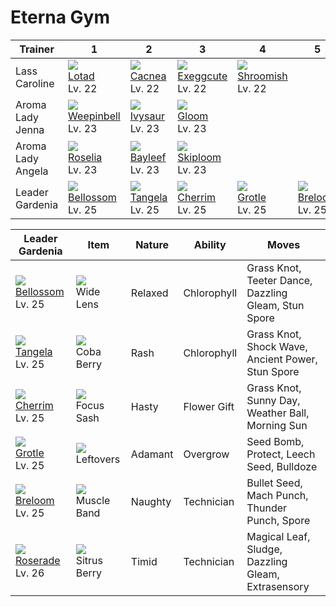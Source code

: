 # Eterna Gym

Trainer                    | 1                                      | 2                                   | 3                                     | 4                                     | 5                                    | 6
---                        | ---                                    | ---                                 | ---                                   | ---                                   | ---                                  | ---
Lass Caroline              | ![][270] <br>      [Lotad] <br> Lv. 22 |![][331] <br>  [Cacnea] <br> Lv. 22  | ![][102] <br> [Exeggcute] <br> Lv. 22 | ![][285] <br> [Shroomish] <br> Lv. 22 |                                      |
Aroma Lady Jenna           | ![][070] <br> [Weepinbell] <br> Lv. 23 |![][002] <br> [Ivysaur] <br> Lv. 23  | ![][044] <br>     [Gloom] <br> Lv. 23 |                                       |                                      |
Aroma Lady Angela          | ![][315] <br>    [Roselia] <br> Lv. 23 |![][153] <br> [Bayleef] <br> Lv. 23  | ![][188] <br>  [Skiploom] <br> Lv. 23 |                                       |                                      |
Leader Gardenia            | ![][182] <br>  [Bellossom] <br> Lv. 25 |![][114] <br> [Tangela] <br> Lv. 25  | ![][421] <br>   [Cherrim] <br> Lv. 25 | ![][388] <br>    [Grotle] <br> Lv. 25 | ![][286] <br> [Breloom] <br> Lv. 25  | ![][407] <br> [Roserade] <br> Lv. 26

Leader Gardenia                       | Item                               | Nature  | Ability     | Moves                                               
---                                   | ---                                | ---     | ---         | ---                                                 
![][182]<br>  [Bellossom]<br>  Lv. 25 | ![][wide-lens]<br>       Wide Lens | Relaxed | Chlorophyll | Grass Knot, Teeter Dance, Dazzling Gleam, Stun Spore
![][114]<br>    [Tangela]<br>  Lv. 25 | ![][coba-berry]<br>     Coba Berry | Rash    | Chlorophyll | Grass Knot, Shock Wave, Ancient Power, Stun Spore   
![][421]<br>    [Cherrim]<br>  Lv. 25 | ![][focus-sash]<br>     Focus Sash | Hasty   | Flower Gift | Grass Knot, Sunny Day, Weather Ball, Morning Sun    
![][388]<br>     [Grotle]<br>  Lv. 25 | ![][leftovers]<br>       Leftovers | Adamant | Overgrow    | Seed Bomb, Protect, Leech Seed, Bulldoze            
![][286]<br>    [Breloom]<br>  Lv. 25 | ![][muscle-band]<br>   Muscle Band | Naughty | Technician  | Bullet Seed, Mach Punch, Thunder Punch, Spore       
![][407]<br>   [Roserade]<br>  Lv. 26 | ![][sitrus-berry]<br> Sitrus Berry | Timid   | Technician  | Magical Leaf, Sludge, Dazzling Gleam, Extrasensory  



[Ivysaur]: ../../pokemon_changes/002/
[Gloom]: ../../pokemon_changes/044/
[Weepinbell]: ../../pokemon_changes/070/
[Exeggcute]: ../../pokemon_changes/102/
[Tangela]: ../../pokemon_changes/114/
[Bayleef]: ../../pokemon_changes/153/
[Bellossom]: ../../pokemon_changes/182/
[Skiploom]: ../../pokemon_changes/188/
[Lotad]: ../../pokemon_changes/270/
[Shroomish]: ../../pokemon_changes/285/
[Breloom]: ../../pokemon_changes/286/
[Roselia]: ../../pokemon_changes/315/
[Cacnea]: ../../pokemon_changes/331/
[Grotle]: ../../pokemon_changes/388/
[Roserade]: ../../pokemon_changes/407/
[Cherrim]: ../../pokemon_changes/421/
[coba-berry]: ../img/items/coba-berry.png
[focus-sash]: ../img/items/focus-sash.png
[leftovers]: ../img/items/leftovers.png
[muscle-band]: ../img/items/muscle-band.png
[sitrus-berry]: ../img/items/sitrus-berry.png
[wide-lens]: ../img/items/wide-lens.png
[002]: ../img/pokemon/002.png
[044]: ../img/pokemon/044.png
[070]: ../img/pokemon/070.png
[102]: ../img/pokemon/102.png
[114]: ../img/pokemon/114.png
[153]: ../img/pokemon/153.png
[182]: ../img/pokemon/182.png
[188]: ../img/pokemon/188.png
[270]: ../img/pokemon/270.png
[285]: ../img/pokemon/285.png
[286]: ../img/pokemon/286.png
[315]: ../img/pokemon/315.png
[331]: ../img/pokemon/331.png
[388]: ../img/pokemon/388.png
[407]: ../img/pokemon/407.png
[421]: ../img/pokemon/421.png

